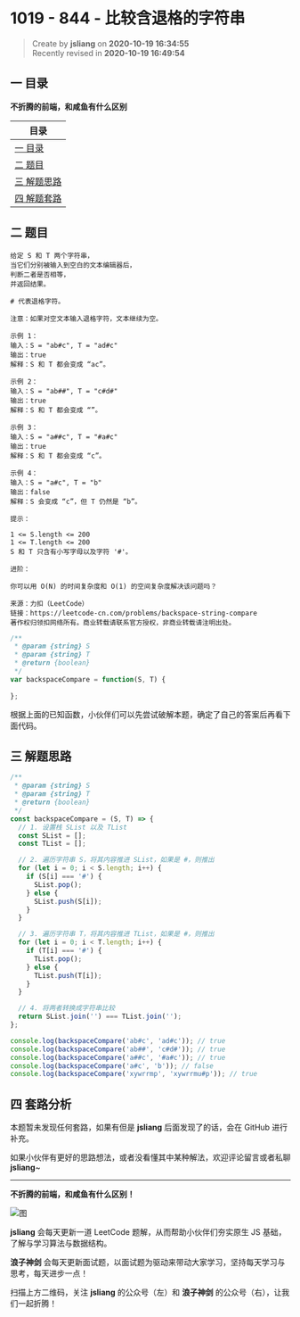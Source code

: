 1019 - 844 - 比较含退格的字符串
===

> Create by **jsliang** on **2020-10-19 16:34:55**  
> Recently revised in **2020-10-19 16:49:54**

<!-- 目录开始 -->
## 一 目录

**不折腾的前端，和咸鱼有什么区别**

| 目录 |
| --- |
| [一 目录](#chapter-one) |
| [二 题目](#chapter-two) |
| [三 解题思路](#chapter-three) |
| [四 解题套路](#chapter-four) |
<!-- 目录结束 -->

## 二 题目



```
给定 S 和 T 两个字符串，
当它们分别被输入到空白的文本编辑器后，
判断二者是否相等，
并返回结果。

# 代表退格字符。

注意：如果对空文本输入退格字符，文本继续为空。

示例 1：
输入：S = "ab#c", T = "ad#c"
输出：true
解释：S 和 T 都会变成 “ac”。

示例 2：
输入：S = "ab##", T = "c#d#"
输出：true
解释：S 和 T 都会变成 “”。

示例 3：
输入：S = "a##c", T = "#a#c"
输出：true
解释：S 和 T 都会变成 “c”。

示例 4：
输入：S = "a#c", T = "b"
输出：false
解释：S 会变成 “c”，但 T 仍然是 “b”。

提示：

1 <= S.length <= 200
1 <= T.length <= 200
S 和 T 只含有小写字母以及字符 '#'。

进阶：

你可以用 O(N) 的时间复杂度和 O(1) 的空间复杂度解决该问题吗？

来源：力扣（LeetCode）
链接：https://leetcode-cn.com/problems/backspace-string-compare
著作权归领扣网络所有。商业转载请联系官方授权，非商业转载请注明出处。
```

```js
/**
 * @param {string} S
 * @param {string} T
 * @return {boolean}
 */
var backspaceCompare = function(S, T) {
    
};
```

根据上面的已知函数，小伙伴们可以先尝试破解本题，确定了自己的答案后再看下面代码。

## 三 解题思路



```js
/**
 * @param {string} S
 * @param {string} T
 * @return {boolean}
 */
const backspaceCompare = (S, T) => {
  // 1. 设置栈 SList 以及 TList
  const SList = [];
  const TList = [];

  // 2. 遍历字符串 S，将其内容推进 SList，如果是 #，则推出
  for (let i = 0; i < S.length; i++) {
    if (S[i] === '#') {
      SList.pop();
    } else {
      SList.push(S[i]);
    }
  }

  // 3. 遍历字符串 T，将其内容推进 TList，如果是 #，则推出
  for (let i = 0; i < T.length; i++) {
    if (T[i] === '#') {
      TList.pop();
    } else {
      TList.push(T[i]);
    }
  }

  // 4. 将两者转换成字符串比较
  return SList.join('') === TList.join('');
};

console.log(backspaceCompare('ab#c', 'ad#c')); // true
console.log(backspaceCompare('ab##', 'c#d#')); // true
console.log(backspaceCompare('a##c', '#a#c')); // true
console.log(backspaceCompare('a#c', 'b')); // false
console.log(backspaceCompare('xywrrmp', 'xywrrmu#p')); // true
```

## 四 套路分析



本题暂未发现任何套路，如果有但是 **jsliang** 后面发现了的话，会在 GitHub 进行补充。

如果小伙伴有更好的思路想法，或者没看懂其中某种解法，欢迎评论留言或者私聊 **jsliang**~

---

**不折腾的前端，和咸鱼有什么区别！**

![图](https://github.com/LiangJunrong/document-library/blob/master/public-repertory/img/z-index-small.png?raw=true)

**jsliang** 会每天更新一道 LeetCode 题解，从而帮助小伙伴们夯实原生 JS 基础，了解与学习算法与数据结构。

**浪子神剑** 会每天更新面试题，以面试题为驱动来带动大家学习，坚持每天学习与思考，每天进步一点！

扫描上方二维码，关注 **jsliang** 的公众号（左）和 **浪子神剑** 的公众号（右），让我们一起折腾！

